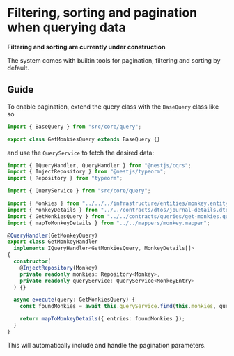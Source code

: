 # Filtering, sorting and pagination when querying data

**Filtering and sorting are currently under construction**

The system comes with builtin tools for pagination, filtering and sorting by
default.

## Guide

To enable pagination, extend the query class with the `BaseQuery` class like so

```ts
import { BaseQuery } from "src/core/query";

export class GetMonkiesQuery extends BaseQuery {}
```

and use the `QueryService` to fetch the desired data:

```ts
import { IQueryHandler, QueryHandler } from "@nestjs/cqrs";
import { InjectRepository } from "@nestjs/typeorm";
import { Repository } from "typeorm";

import { QueryService } from "src/core/query";

import { Monkies } from "../../../infrastructure/entities/monkey.entity";
import { MonkeyDetails } from "../../contracts/dtos/journal-details.dto";
import { GetMonkiesQuery } from "../../contracts/queries/get-monkies.query";
import { mapToMonkeyDetails } from "../../mappers/monkey.mapper";

@QueryHandler(GetMonkeyQuery)
export class GetMonkeyHandler
  implements IQueryHandler<GetMonkiesQuery, MonkeyDetails[]>
{
  constructor(
    @InjectRepository(Monkey)
    private readonly monkies: Repository<Monkey>,
    private readonly queryService: QueryService<MonkeyEntry>
  ) {}

  async execute(query: GetMonkiesQuery) {
    const foundMonkies = await this.queryService.find(this.monkies, query);

    return mapToMonkeyDetails({ entries: foundMonkies });
  }
}
```

This will automatically include and handle the pagination parameters.
